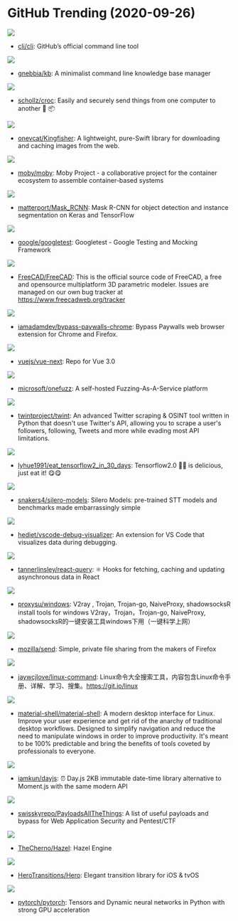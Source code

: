 # GitHub Trending (2020-09-26)

![](https://img.shields.io/badge/Go-New%20401-green?style=flat-square&logo=appveyor)
- [cli/cli](https://github.com/cli/cli): GitHub’s official command line tool

![](https://img.shields.io/badge/Python-New%20182-green?style=flat-square&logo=appveyor)
- [gnebbia/kb](https://github.com/gnebbia/kb): A minimalist command line knowledge base manager

![](https://img.shields.io/badge/Go-New%20257-green?style=flat-square&logo=appveyor)
- [schollz/croc](https://github.com/schollz/croc): Easily and securely send things from one computer to another 🐊 📦

![](https://img.shields.io/badge/Swift-New%2073-green?style=flat-square&logo=appveyor)
- [onevcat/Kingfisher](https://github.com/onevcat/Kingfisher): A lightweight, pure-Swift library for downloading and caching images from the web.

![](https://img.shields.io/badge/Go-New%2044-green?style=flat-square&logo=appveyor)
- [moby/moby](https://github.com/moby/moby): Moby Project - a collaborative project for the container ecosystem to assemble container-based systems

![](https://img.shields.io/badge/Python-New%2067-green?style=flat-square&logo=appveyor)
- [matterport/Mask_RCNN](https://github.com/matterport/Mask_RCNN): Mask R-CNN for object detection and instance segmentation on Keras and TensorFlow

![](https://img.shields.io/badge/C%2B%2B-New%2072-green?style=flat-square&logo=appveyor)
- [google/googletest](https://github.com/google/googletest): Googletest - Google Testing and Mocking Framework

![](https://img.shields.io/badge/C%2B%2B-New%20106-green?style=flat-square&logo=appveyor)
- [FreeCAD/FreeCAD](https://github.com/FreeCAD/FreeCAD): This is the official source code of FreeCAD, a free and opensource multiplatform 3D parametric modeler. Issues are managed on our own bug tracker at https://www.freecadweb.org/tracker

![](https://img.shields.io/badge/JavaScript-New%20145-green?style=flat-square&logo=appveyor)
- [iamadamdev/bypass-paywalls-chrome](https://github.com/iamadamdev/bypass-paywalls-chrome): Bypass Paywalls web browser extension for Chrome and Firefox.

![](https://img.shields.io/badge/TypeScript-New%20122-green?style=flat-square&logo=appveyor)
- [vuejs/vue-next](https://github.com/vuejs/vue-next): Repo for Vue 3.0

![](https://img.shields.io/badge/Rust-New%2083-green?style=flat-square&logo=appveyor)
- [microsoft/onefuzz](https://github.com/microsoft/onefuzz): A self-hosted Fuzzing-As-A-Service platform

![](https://img.shields.io/badge/Python-New%2094-green?style=flat-square&logo=appveyor)
- [twintproject/twint](https://github.com/twintproject/twint): An advanced Twitter scraping & OSINT tool written in Python that doesn't use Twitter's API, allowing you to scrape a user's followers, following, Tweets and more while evading most API limitations.

![](https://img.shields.io/badge/Python-New%2093-green?style=flat-square&logo=appveyor)
- [lyhue1991/eat_tensorflow2_in_30_days](https://github.com/lyhue1991/eat_tensorflow2_in_30_days): Tensorflow2.0 🍎🍊 is delicious, just eat it! 😋😋

![](https://img.shields.io/badge/Jupyter%20Notebook-New%2029-green?style=flat-square&logo=appveyor)
- [snakers4/silero-models](https://github.com/snakers4/silero-models): Silero Models: pre-trained STT models and benchmarks made embarrassingly simple

![](https://img.shields.io/badge/TypeScript-New%2093-green?style=flat-square&logo=appveyor)
- [hediet/vscode-debug-visualizer](https://github.com/hediet/vscode-debug-visualizer): An extension for VS Code that visualizes data during debugging.

![](https://img.shields.io/badge/TypeScript-New%20140-green?style=flat-square&logo=appveyor)
- [tannerlinsley/react-query](https://github.com/tannerlinsley/react-query): ⚛️ Hooks for fetching, caching and updating asynchronous data in React

![](https://img.shields.io/badge/C%23-New%2085-green?style=flat-square&logo=appveyor)
- [proxysu/windows](https://github.com/proxysu/windows): V2ray , Trojan, Trojan-go, NaiveProxy, shadowsocksR install tools for windows V2ray，Trojan，Trojan-go, NaiveProxy, shadowsocksR的一键安装工具windows下用（一键科学上网）

![](https://img.shields.io/badge/JavaScript-New%20319-green?style=flat-square&logo=appveyor)
- [mozilla/send](https://github.com/mozilla/send): Simple, private file sharing from the makers of Firefox

![](https://img.shields.io/badge/HTML-New%2070-green?style=flat-square&logo=appveyor)
- [jaywcjlove/linux-command](https://github.com/jaywcjlove/linux-command): Linux命令大全搜索工具，内容包含Linux命令手册、详解、学习、搜集。https://git.io/linux

![](https://img.shields.io/badge/JavaScript-New%20126-green?style=flat-square&logo=appveyor)
- [material-shell/material-shell](https://github.com/material-shell/material-shell): A modern desktop interface for Linux. Improve your user experience and get rid of the anarchy of traditional desktop workflows. Designed to simplify navigation and reduce the need to manipulate windows in order to improve productivity. It's meant to be 100% predictable and bring the benefits of tools coveted by professionals to everyone.

![](https://img.shields.io/badge/JavaScript-New%20132-green?style=flat-square&logo=appveyor)
- [iamkun/dayjs](https://github.com/iamkun/dayjs): ⏰ Day.js 2KB immutable date-time library alternative to Moment.js with the same modern API

![](https://img.shields.io/badge/Python-New%20160-green?style=flat-square&logo=appveyor)
- [swisskyrepo/PayloadsAllTheThings](https://github.com/swisskyrepo/PayloadsAllTheThings): A list of useful payloads and bypass for Web Application Security and Pentest/CTF

![](https://img.shields.io/badge/C%2B%2B-New%2056-green?style=flat-square&logo=appveyor)
- [TheCherno/Hazel](https://github.com/TheCherno/Hazel): Hazel Engine

![](https://img.shields.io/badge/Swift-New%2056-green?style=flat-square&logo=appveyor)
- [HeroTransitions/Hero](https://github.com/HeroTransitions/Hero): Elegant transition library for iOS & tvOS

![](https://img.shields.io/badge/C%2B%2B-New%2088-green?style=flat-square&logo=appveyor)
- [pytorch/pytorch](https://github.com/pytorch/pytorch): Tensors and Dynamic neural networks in Python with strong GPU acceleration

